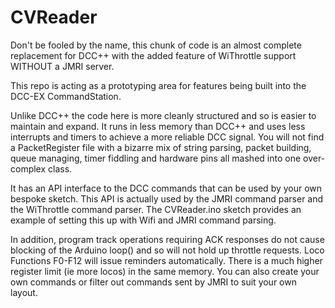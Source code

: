 # CVReader
Don't be fooled by the name, this chunk of code is an almost complete replacement for DCC++ with the added feature of WiThrottle support WITHOUT a JMRI server.

This repo is acting as a prototyping area for features being built into the DCC-EX CommandStation.

Unlike DCC++ the code here is more cleanly structured and so is easier to maintain and expand. It runs in less memory than DCC++ and uses less interrupts and timers to achieve a more reliable DCC signal. You will not find a PacketRegister file with a bizarre mix of string parsing, packet building, queue managing, timer fiddling and hardware pins all mashed into one over-complex class. 



It has an API interface to the DCC commands that can be used by your own bespoke sketch.
This API is actually used by the JMRI command parser and the WiThrottle command parser. 
The CVReader.ino sketch provides an example of setting this up with Wifi and JMRI command parsing.

In addition, program track operations requiring ACK responses do not cause blocking of the Arduino loop() and so will not hold up throttle requests.
Loco Functions F0-F12 will issue reminders automatically.
There is a much higher register limit (ie more locos) in the same memory. 
You can also create your own commands or filter out commands sent by JMRI to suit your own layout.
  



